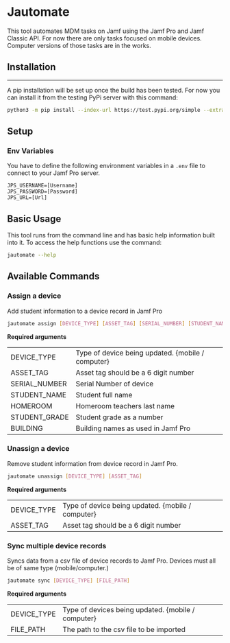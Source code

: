# Jautomate
This tool automates MDM tasks on Jamf using the Jamf Pro and Jamf Classic API. For now there are only tasks focused on mobile devices. Computer versions of those tasks are in the works.

## Installation
---
A pip installation will be set up once the build has been tested. For now you can install it from the testing PyPi server with this command:

```bash
python3 -m pip install --index-url https://test.pypi.org/simple --extra-index-url https://pypi.org/simple/ jautomate
```

## Setup

### Env Variables
You have to define the following environment variables in a `.env` file to connect to your Jamf Pro server.

```
JPS_USERNAME=[Username]
JPS_PASSWORD=[Password]
JPS_URL=[Url]
```

## Basic Usage

This tool runs from the command line and has basic help information built into it. To access the help functions use the command:

```bash
jautomate --help
```
## Available Commands

### Assign a device

Add student information to a device record in Jamf Pro

```bash
jautomate assign [DEVICE_TYPE] [ASSET_TAG] [SERIAL_NUMBER] [STUDENT_NAME] [HOMEROOM] [STUDENT_GRADE] [BUILDING]
```

**Required arguments**

| | |
| --- | --- |
DEVICE_TYPE | Type of device being updated. {mobile / computer}
ASSET_TAG | Asset tag should be a 6 digit number
SERIAL_NUMBER | Serial Number of device
STUDENT_NAME | Student full name  
HOMEROOM | Homeroom teachers last name
STUDENT_GRADE | Student grade as a number
BUILDING | Building names as used in Jamf Pro


### Unassign a device
Remove student information from device record in Jamf Pro.

```bash
jautomate unassign [DEVICE_TYPE] [ASSET_TAG]
```

**Required arguments**

| | |
| --- | --- |
DEVICE_TYPE | Type of device being updated. {mobile / computer}
ASSET_TAG | Asset tag should be a 6 digit number

### Sync multiple device records
Syncs data from a csv file of device records to Jamf Pro. Devices must all be of same type (mobile/computer.)

```bash
jautomate sync [DEVICE_TYPE] [FILE_PATH]
```

**Required arguments**

| | |
| --- | --- |
DEVICE_TYPE | Type of devices being updated. {mobile / computer}
FILE_PATH | The path to the csv file to be imported